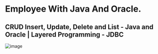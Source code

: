 # Employee With Java And Oracle.
## CRUD Insert, Update, Delete and List - Java and Oracle | Layered Programming - JDBC
![image](https://github.com/user-attachments/assets/ec713699-03c8-426f-8a43-ff3d150b62dc)

